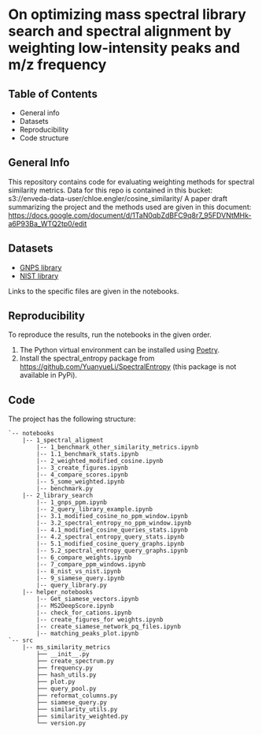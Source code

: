 # On optimizing mass spectral library search and spectral alignment by weighting low-intensity peaks and m/z frequency

## Table of Contents

- General info
- Datasets
- Reproducibility
- Code structure

## General Info
This repository contains code for evaluating weighting methods for spectral similarity metrics. 
Data for this repo is contained in this bucket: s3://enveda-data-user/chloe.engler/cosine_similarity/
A paper draft summarizing the project and the methods used are given in this document: https://docs.google.com/document/d/1TaN0qbZdBFC9q8r7_95FDVNtMHk-a6P93Ba_WTQ2tp0/edit

## Datasets
- [GNPS library](https://gnps.ucsd.edu/)
- [NIST library](https://chemdata.nist.gov/)

Links to the specific files are given in the notebooks.

## Reproducibility
To reproduce the results, run the notebooks in the given order.
1. The Python virtual environment can be installed using [Poetry](https://python-poetry.org/).
2. Install the spectral_entropy package from https://github.com/YuanyueLi/SpectralEntropy (this package is not available in PyPi).

## Code
The project has the following structure:

```
`-- notebooks
    |-- 1_spectral_aligment
        |-- 1_benchmark_other_similarity_metrics.ipynb
        |-- 1.1_benchmark_stats.ipynb
        |-- 2_weighted_modified_cosine.ipynb
        |-- 3_create_figures.ipynb
        |-- 4_compare_scores.ipynb
        |-- 5_some_weighted.ipynb
        |-- benchmark.py
    |-- 2_library_search
        |-- 1_gnps_ppm.ipynb
        |-- 2_query_library_example.ipynb
        |-- 3.1_modified_cosine_no_ppm_window.ipynb
        |-- 3.2_spectral_entropy_no_ppm_window.ipynb
        |-- 4.1_modified_cosine_queries_stats.ipynb
        |-- 4.2_spectral_entropy_query_stats.ipynb
        |-- 5.1_modified_cosine_query_graphs.ipynb
        |-- 5.2_spectral_entropy_query_graphs.ipynb
        |-- 6_compare_weights.ipynb
        |-- 7_compare_ppm_windows.ipynb
        |-- 8_nist_vs_nist.ipynb
        |-- 9_siamese_query.ipynb
        |-- query_library.py
    |-- helper_notebooks
        |-- Get_siamese_vectors.ipynb
        |-- MS2DeepScore.ipynb
        |-- check_for_cations.ipynb
        |-- create_figures_for weights.ipynb
        |-- create_siamese_network_pq_files.ipynb
        |-- matching_peaks_plot.ipynb
`-- src
    |-- ms_similarity_metrics
        ├── __init__.py
        ├── create_spectrum.py
        ├── frequency.py
        ├── hash_utils.py
        ├── plot.py
        ├── query_pool.py
        ├── reformat_columns.py
        ├── siamese_query.py
        ├── similarity_utils.py
        ├── similarity_weighted.py
        └── version.py

```
